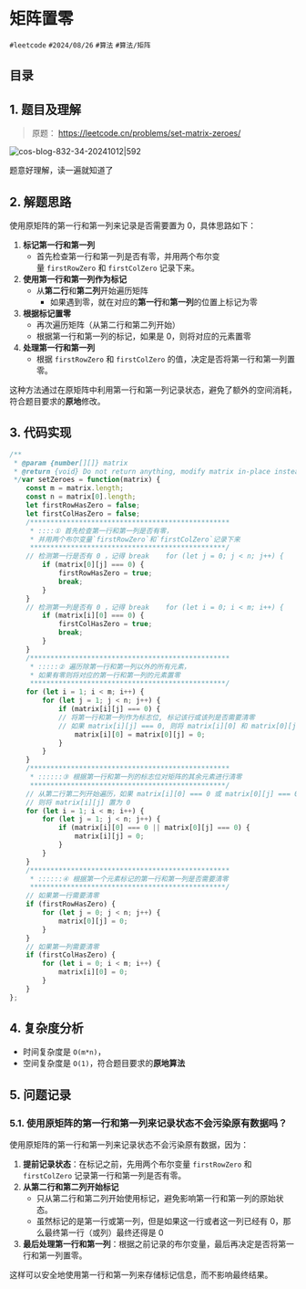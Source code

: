 
# 矩阵置零


`#leetcode`   `#2024/08/26`  `#算法`  `#算法/矩阵` 


## 目录
<!-- toc -->
 ## 1. 题目及理解 

> 原题： https://leetcode.cn/problems/set-matrix-zeroes/

![cos-blog-832-34-20241012|592](https://blog-1310531898.cos.ap-beijing.myqcloud.com/832-34-20241012/Pasted%20image%2020240826073718.png)

题意好理解，读一遍就知道了

## 2. 解题思路

使用原矩阵的第一行和第一列来记录是否需要置为 0，具体思路如下：
1. **标记第一行和第一列**
    - 首先检查第一行和第一列是否有零，并用两个布尔变量 `firstRowZero` 和 `firstColZero` 记录下来。
2. **使用第一行和第一列作为标记**
    - 从**第二行**和**第二列**开始遍历矩阵
        - 如果遇到零，就在对应的**第一行**和**第一列**的位置上标记为零
3. **根据标记置零**
    - 再次遍历矩阵（从第二行和第二列开始）
    - 根据第一行和第一列的标记，如果是 0，则将对应的元素置零
4. **处理第一行和第一列**
    - 根据 `firstRowZero` 和 `firstColZero` 的值，决定是否将第一行和第一列置零。

这种方法通过在原矩阵中利用第一行和第一列记录状态，避免了额外的空间消耗，符合题目要求的**原地**修改。

## 3. 代码实现

```javascript
/**  
 * @param {number[][]} matrix  
 * @return {void} Do not return anything, modify matrix in-place instead.  
 */var setZeroes = function(matrix) {  
    const m = matrix.length;  
    const n = matrix[0].length;  
    let firstRowHasZero = false;  
    let firstColHasZero = false;  
    /*************************************************  
     * ::::① 首先检查第一行和第一列是否有零，
     * 并用两个布尔变量`firstRowZero`和`firstColZero`记录下来  
     ************************************************/  
    // 检测第一行是否有 0 ，记得 break    for (let j = 0; j < n; j++) {  
        if (matrix[0][j] === 0) {  
            firstRowHasZero = true;  
            break;  
        }  
    }  
    // 检测第一列是否有 0 ，记得 break    for (let i = 0; i < m; i++) {  
        if (matrix[i][0] === 0) {  
            firstColHasZero = true;  
            break;  
        }  
    }  
    /*************************************************  
     * :::::② 遍历除第一行和第一列以外的所有元素，
     * 如果有零则将对应的第一行和第一列的元素置零  
     ************************************************/  
    for (let i = 1; i < m; i++) {  
        for (let j = 1; j < n; j++) {  
            if (matrix[i][j] === 0) {  
            // 将第一行和第一列作为标志位, 标记该行或该列是否需要清零  
            // 如果 matrix[i][j] === 0, 则将 matrix[i][0] 和 matrix[0][j] 置为 0               // 即将该行和该列的第一个元素置为 0，标记该行和该列需要清零  
                matrix[i][0] = matrix[0][j] = 0;  
            }  
        }  
    }  
    /*************************************************  
     * ::::::③ 根据第一行和第一列的标志位对矩阵的其余元素进行清零  
     ************************************************/  
    // 从第二行第二列开始遍历，如果 matrix[i][0] === 0 或 matrix[0][j] === 0，  
    // 则将 matrix[i][j] 置为 0    
    for (let i = 1; i < m; i++) {  
        for (let j = 1; j < n; j++) {  
            if (matrix[i][0] === 0 || matrix[0][j] === 0) {  
                matrix[i][j] = 0;  
            }  
        }  
    }  
    /*************************************************  
     * ::::::④ 根据第一个元素标记的第一行和第一列是否需要清零  
     ************************************************/  
    // 如果第一行需要清零  
    if (firstRowHasZero) {  
        for (let j = 0; j < n; j++) {  
            matrix[0][j] = 0;  
        }  
    }  
    // 如果第一列需要清零  
    if (firstColHasZero) {  
        for (let i = 0; i < m; i++) {  
            matrix[i][0] = 0;  
        }  
    }  
};
```

## 4. 复杂度分析

- 时间复杂度是 `O(m*n)`，
- 空间复杂度是 `O(1)`，符合题目要求的**原地算法**

## 5. 问题记录

### 5.1. 使用原矩阵的第一行和第一列来记录状态不会污染原有数据吗？

使用原矩阵的第一行和第一列来记录状态不会污染原有数据，因为：
1. **提前记录状态**：在标记之前，先用两个布尔变量 `firstRowZero` 和 `firstColZero` 记录第一行和第一列是否有零。
2. **从第二行和第二列开始标记**
	- 只从第二行和第二列开始使用标记，避免影响第一行和第一列的原始状态。
	- 虽然标记的是第一行或第一列，但是如果这一行或者这一列已经有 0，那么最终第一行（或列）最终还得是 0
3. **最后处理第一行和第一列**：根据之前记录的布尔变量，最后再决定是否将第一行和第一列置零。

这样可以安全地使用第一行和第一列来存储标记信息，而不影响最终结果。

